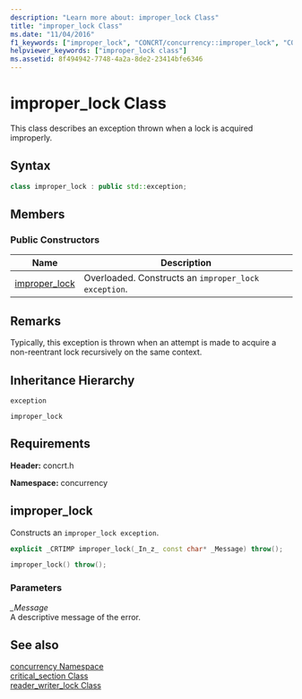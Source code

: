 ```yaml
---
description: "Learn more about: improper_lock Class"
title: "improper_lock Class"
ms.date: "11/04/2016"
f1_keywords: ["improper_lock", "CONCRT/concurrency::improper_lock", "CONCRT/concurrency::improper_lock::improper_lock"]
helpviewer_keywords: ["improper_lock class"]
ms.assetid: 8f494942-7748-4a2a-8de2-23414bfe6346
---
```

# improper_lock Class

This class describes an exception thrown when a lock is acquired improperly.

## Syntax

```cpp
class improper_lock : public std::exception;
```

## Members

### Public Constructors

|Name|Description|
|----------|-----------------|
|[improper_lock](#ctor)|Overloaded. Constructs an `improper_lock exception`.|

## Remarks

Typically, this exception is thrown when an attempt is made to acquire a non-reentrant lock recursively on the same context.

## Inheritance Hierarchy

`exception`

`improper_lock`

## Requirements

**Header:** concrt.h

**Namespace:** concurrency

## <a name="ctor"></a> improper_lock

Constructs an `improper_lock exception`.

```cpp
explicit _CRTIMP improper_lock(_In_z_ const char* _Message) throw();

improper_lock() throw();
```

### Parameters

*_Message*<br/>
A descriptive message of the error.

## See also

[concurrency Namespace](concurrency-namespace.md)<br/>
[critical_section Class](critical-section-class.md)<br/>
[reader_writer_lock Class](reader-writer-lock-class.md)
